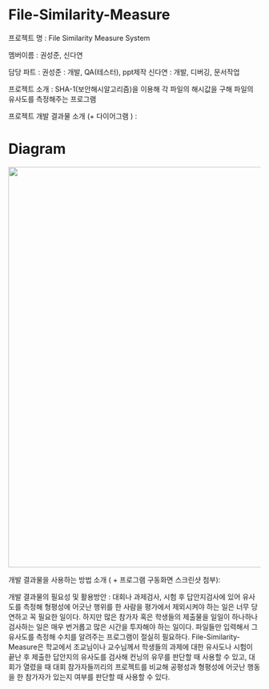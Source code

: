 # File-Similarity-Measure
프로젝트 명 :  File Similarity Measure System

멤버이름 : 권성준, 신다연

담당 파트 : 
          권성준 : 개발, QA(테스터), ppt제작
          신다연 : 개발, 디버깅, 문서작업
          
프로젝트 소개 : SHA-1(보안해시알고리즘)을 이용해 각 파일의 해시값을 구해 파일의 유사도를 측정해주는 프로그램  
          
          
프로젝트 개발 결과물 소개 (+ 다이어그램 ) :
# Diagram 
<div>
          <img width="800" src="https://user-images.githubusercontent.com/43159901/69979077-f50cd200-1570-11ea-83d2-adc59d062766.png">

개발 결과물을 사용하는 방법 소개 ( + 프로그램 구동화면 스크린샷 첨부): 


개발 결과물의 필요성 및 활용방안 : 
  대회나 과제검사, 시험 후 답안지검사에 있어 유사도를 측정해 형평성에 어긋난 행위를 한 사람을 평가에서 제외시켜야 하는 일은 너무 당연하고 꼭 필요한 일이다. 하지만 많은 참가자 혹은 학생들의 제출물을 일일이 하나하나 검사하는 일은 매우 번거롭고 많은 시간을 투자해야 하는 일이다. 파일들만 입력해서 그 유사도를 측정해 수치를 알려주는 프로그램이 절실히 필요하다. File-Similarity-Measure은 학교에서 조교님이나 교수님께서 학생들의 과제에 대한 유사도나 시험이 끝난 후 제출한 답안지의 유사도를 검사해 컨닝의 유무를 판단할 때 사용할 수 있고, 대회가 열렸을 때 대회 참가자들끼리의 프로젝트를 비교해 공평성과 형평성에 어긋난 행동을 한 참가자가 있는지 여부를 판단할 때 사용할 수 있다.  



